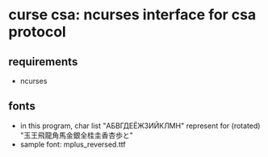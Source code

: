 # curse csa: ncurses interface for csa protocol

## requirements
* ncurses

## fonts
* in this program, char list "АБВГДЕЁЖЗИЙКЛМН" represent for (rotated) "玉王飛龍角馬金銀全桂圭香杏歩と" 
* sample font: mplus_reversed.ttf
